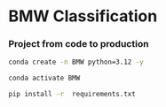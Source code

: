# BMW Classification
### Project from code to production


```bash
conda create -n BMW python=3.12 -y
```

```bash
conda activate BMW 
```

```bash
pip install -r  requirements.txt
```

